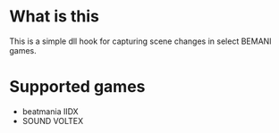 # What is this
This is a simple dll hook for capturing scene changes in select BEMANI games.

# Supported games
- beatmania IIDX
- SOUND VOLTEX

